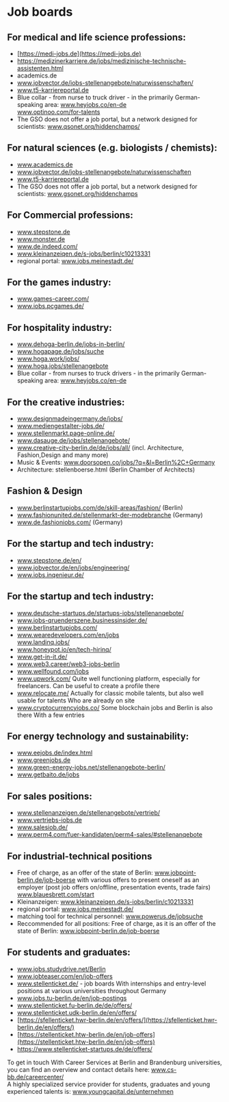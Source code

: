 # Job boards

## For medical and life science professions:

*   [https://medi-jobs.de](https://medi-jobs.de)
*   https://medizinerkarriere.de/jobs/medizinische-technische-assistenten.html
*   academics.de
*   www.jobvector.de/iobs-stellenangebote/naturwissenschaften/
*   www.t5-karriereportal.de
*   Blue collar - from nurse to truck driver - in the primarily German-speaking area: www.heyiobs.co/en-de  
    www.optinoo.com/for-talents
*   The GSO does not offer a job portal, but a network designed for scientists: www.qsonet.orq/hiddenchamps/

## For natural sciences (e.g. biologists / chemists):

*   www.academics.de
*   www.jobvector.de/jobs-stellenangebote/naturwissenschaften
*   www.t5-karriereportal.de
*   The GSO does not offer a job portal, but a network designed for scientists: www.gsonet.org/hiddenchamps

## For Commercial professions:

*   www.stepstone.de
*   www.monster.de
*   www.de.indeed.com/
*   www.kleinanzeiqen.de/s-jobs/berlin/c10213331
*   regional portal: www.jobs.meinestadt.de/

## For the games industry:

*   www.games-career.com/
*   www.iobs.pcgames.de/

## For hospitality industry:

*   www.dehoga-berlin.de/jobs-in-berlin/
*   www.hogapage.de/jobs/suche
*   www.hoga.work/jobs/
*   www.hoga.jobs/stellenangebote
*   Blue collar - from nurses to truck drivers - in the primarily German-speaking area: www.heyjobs.co/en-de

## For the creative industries:

*   www.designmadeingermany.de/jobs/
*   www.mediengestalter-jobs.de/
*   www.stellenmarkt.page-online.de/
*   www.dasauge.de/jobs/stellenangebote/
*   www.creative-city-berlin.de/de/iobs/all/ (incl. Architecture, Fashion,Design and many more)
*   Music & Events: www.doorsopen.co/jobs/?q=&l=Berlin%2C+Germany
*   Architecture: stellenboerse.html (Berlin Chamber of Architects)

## Fashion & Design

*   www.berlinstartupjobs.com/de/skill-areas/fashion/ (Berlin)
*   www.fashionunited.de/stellenmarkt-der-modebranche (Germany)
*   www.de.fashioniobs.com/ (Germany)

## For the startup and tech industry:

*   www.stepstone.de/en/
*   www.jobvector.de/en/jobs/engineering/
*   www.iobs.inqenieur.de/

## For the startup and tech industry:

*   www.deutsche-startups.de/startups-iobs/stellenanqebote/
*   www.iobs-qruenderszene.businessinsider.de/
*   www.berlinstartupjobs.com/
*   www.wearedevelopers.com/en/jobs  
    www.landinq.iobs/
*   www.honeypot.io/en/tech-hirinq/
*   www.get-in-it.de/
*   www.web3.career/web3-jobs-berlin
*   www.wellfound.com/iobs
*   www.upwork.com/ Quite well functioning platform, especially for freelancers. Can be useful to create a profile there
*   www.relocate.me/ Actually for classic mobile talents, but also well usable for talents Who are already on site
*   www.cryptocurrencyiobs.co/ Some blockchain jobs and Berlin is also there With a few entries

## For energy technology and sustainability:

*   www.eejobs.de/index.html
*   www.greenjobs.de
*   www.green-energy-jobs.net/stellenangebote-berlin/
*   www.getbaito.de/jobs

## For sales positions:

*   www.stellenanzeigen.de/stellenangebote/vertrieb/
*   www.vertriebs-iobs.de
*   www.salesiob.de/
*   www.perm4.com/fuer-kandidaten/perm4-sales/#stellenanqebote

## For industrial-technical positions

*   Free of charge, as an offer of the state of Berlin: www.jobpoint-berlin.de/job-boerse with various offers to present oneself as an employer (post job offers on/offline, presentation events, trade fairs) www.blauesbrett.com/start
*   Kleinanzeigen: www.kleinanzeiqen.de/s-iobs/berlin/c10213331
*   regional portal: www.jobs.meinestadt.de/
*   matching tool for technical personnel: www.powerus.de/jobsuche
*   Reccommended for all positions: Free of charge, as it is an offer of the state of Berlin: www.iobpoint-berlin.de/job-boerse

## For students and graduates:

*   www.jobs.studydrive.net/Berlin
*   www.jobteaser.com/en/job-offers
*   www.stellenticket.de/ - job boards With internships and entry-level positions at various universities throughout Germany
*   www.jobs.tu-berlin.de/en/job-postings
*   www.stellenticket.fu-berlin.de/de/offers/
*   www.stellenticket.udk-berlin.de/en/offers/
*   [https://sfellenticket.hwr-berlin.de/en/offers/](https://sfellenticket.hwr-berlin.de/en/offers/)
*   [https://stellenticket.htw-berlin.de/en/job-offers](https://stellenticket.htw-berlin.de/en/job-offers)
*   https://www.stellenticket-startups.de/de/offers/

To get in touch With Career Services at Berlin and Brandenburg universities, you can find an overview and contact details here: www.cs-bb.de/careercenter/  
A highly specialized service provider for students, graduates and young experienced talents is: www.youngcapital.de/unternehmen
